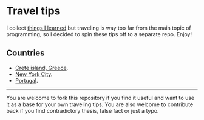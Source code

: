 # Travel tips

I collect [things I learned](https://github.com/taxigy/til) but
traveling is way too far from the main topic of programming, so I
decided to spin these tips off to a separate repo. Enjoy!

## Countries

- [Crete island, Greece](crete).
- [New York City](new-york).
- [Portugal](portugal.md).

----

You are welcome to fork this repository if you find it useful and
want to use it as a base for your own traveling tips. You are
also welcome to contribute back if you find contradictory thesis,
false fact or just a typo.
